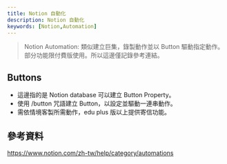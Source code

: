 ```yaml
---
title: Notion 自動化
description: Notion 自動化
keywords: [Notion,Automation]
---
```


> Notion Automation: 類似建立巨集，錄製動作並以 Button 驅動指定動作。  
> 部分功能限付費版使用。所以這邊僅記錄參考連結。   

## Buttons
* 這邊指的是 Notion database 可以建立 Button Property。  
* 使用 /button 咒語建立 Button，以設定並驅動一連串動作。
* 需依情境客製所需動作，edu plus 版以上提供寄信功能。

## 參考資料
https://www.notion.com/zh-tw/help/category/automations
